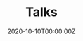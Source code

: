 ---
date: "2020-10-10T00:00:00Z"
summary: "Upcoming and recent talks / workshops"
title: Talks
type: widget_page
---